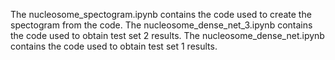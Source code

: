The nucleosome_spectogram.ipynb contains the code used to create the spectogram from the code.
The nucleosome_dense_net_3.ipynb contains the code used to obtain test set 2 results.
The nucleosome_dense_net.ipynb contains the code used to obtain test set 1 results.